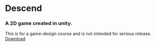 # Descend
### A 2D game created in unity.

This is for a game-design course and is not intended for serious release.
[Download](https://github.com/tristan-caetano/2D-roguelike-game-project1/releases/tag/Descend_b_v0.1.0-pre)
